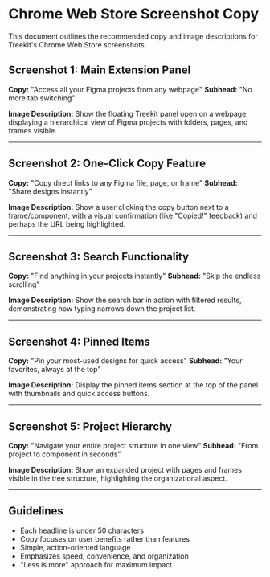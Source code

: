 # Chrome Web Store Screenshot Copy

This document outlines the recommended copy and image descriptions for Treekit's Chrome Web Store screenshots.

## Screenshot 1: Main Extension Panel
**Copy:** "Access all your Figma projects from any webpage"
**Subhead:** "No more tab switching"

**Image Description:** Show the floating Treekit panel open on a webpage, displaying a hierarchical view of Figma projects with folders, pages, and frames visible.

---

## Screenshot 2: One-Click Copy Feature
**Copy:** "Copy direct links to any Figma file, page, or frame"
**Subhead:** "Share designs instantly"

**Image Description:** Show a user clicking the copy button next to a frame/component, with a visual confirmation (like "Copied!" feedback) and perhaps the URL being highlighted.

---

## Screenshot 3: Search Functionality
**Copy:** "Find anything in your projects instantly"
**Subhead:** "Skip the endless scrolling"

**Image Description:** Show the search bar in action with filtered results, demonstrating how typing narrows down the project list.

---

## Screenshot 4: Pinned Items
**Copy:** "Pin your most-used designs for quick access"
**Subhead:** "Your favorites, always at the top"

**Image Description:** Display the pinned items section at the top of the panel with thumbnails and quick access buttons.

---

## Screenshot 5: Project Hierarchy
**Copy:** "Navigate your entire project structure in one view"
**Subhead:** "From project to component in seconds"

**Image Description:** Show an expanded project with pages and frames visible in the tree structure, highlighting the organizational aspect.

---

## Guidelines

- Each headline is under 50 characters
- Copy focuses on user benefits rather than features
- Simple, action-oriented language
- Emphasizes speed, convenience, and organization
- "Less is more" approach for maximum impact